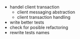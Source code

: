 - handel client transaction
    - client messaging abstraction 
    - client transaction handling
- write better tests
- check for posible refactoring
- rewrite tests names
